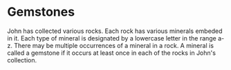 # Gemstones
John has collected various rocks. Each rock has various minerals embeded in it. Each type of mineral is designated by a lowercase letter in the range a-z. There may be multiple occurrences of a mineral in a rock. A mineral is called a gemstone if it occurs at least once in each of the rocks in John's collection.
